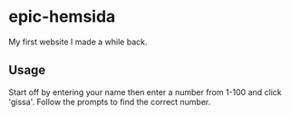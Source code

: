 # epic-hemsida

My first website I made a while back.

Usage
------
Start off by entering your name then enter a number from 1-100 and click 'gissa'. Follow the prompts to find the correct number.
